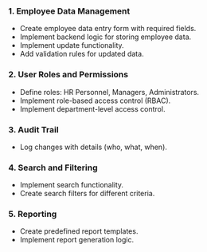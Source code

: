 ### 1. Employee Data Management
- Create employee data entry form with required fields. 
- Implement backend logic for storing employee data. 
- Implement update functionality. 
- Add validation rules for updated data.
### 2. User Roles and Permissions
- Define roles: HR Personnel, Managers, Administrators. 
- Implement role-based access control (RBAC).
- Implement department-level access control.
### 3. Audit Trail
- Log changes with details (who, what, when).
### 4. Search and Filtering
- Implement search functionality. 
- Create search filters for different criteria.
### 5. Reporting
- Create predefined report templates. 
- Implement report generation logic.